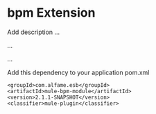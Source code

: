 # bpm Extension

Add description ...


...


...


Add this dependency to your application pom.xml

```
<groupId>com.alfame.esb</groupId>
<artifactId>mule-bpm-module</artifactId>
<version>2.1.1-SNAPSHOT</version>
<classifier>mule-plugin</classifier>
```
